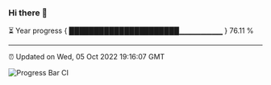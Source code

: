 ### Hi there 👋

⏳ Year progress { ██████████████████████▁▁▁▁▁▁▁▁ } 76.11 %

---

⏰ Updated on Wed, 05 Oct 2022 19:16:07 GMT

![Progress Bar CI](https://github.com/liununu/liununu/workflows/Progress%20Bar%20CI/badge.svg)
